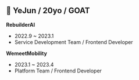 ## 🦄 YeJun / 20yo / GOAT
 **RebuilderAI**
- 2022.9 ~ 2023.1
- Service Development Team / Frontend Developer

**WemeetMobility**
- 2023.1 ~ 2023.4
- Platform Team / Frontend Developer
